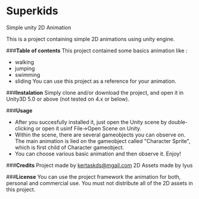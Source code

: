 # Superkids
Simple unity 2D Animation

This is a project containing simple 2D animations using unity engine. 

###**Table of contents**
This project contained some basics animation like :
* walking
* jumping
* swimming
* sliding
You can use this project as a reference for your animation. 

###**Instalation**
Simply clone and/or download the project, and open it in Unity3D 5.0 or above (not tested on 4.x or below). 

###**Usage**
* After you succesfully installed it, just open the Unity scene by double-clicking or open it usinf File->Open Scene on Unity. 
* Within the scene, there are several gameobjects you can observe on. The main animation is lied on the gameobject called "Character Sprite", which is first child of Character gameobject. 
* You can choose various basic animation and then observe it. Enjoy!

###**Credits**
Project made by kertaskds@mgail.com
2D Assets made by Iyus

###**License**
You can use the project framework the animation for both, personal and commercial use. You must not distribute all of the 2D assets in this project. 
